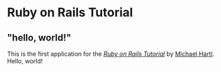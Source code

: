 # Ruby on Rails Tutorial

## "hello, world!"

This is the first application for the 
[*Ruby on Rails Tutorial*](http://www.railstutorial.org/) 
by [Michael Hartl](http://www.michaelhartl.com/). Hello, world!
